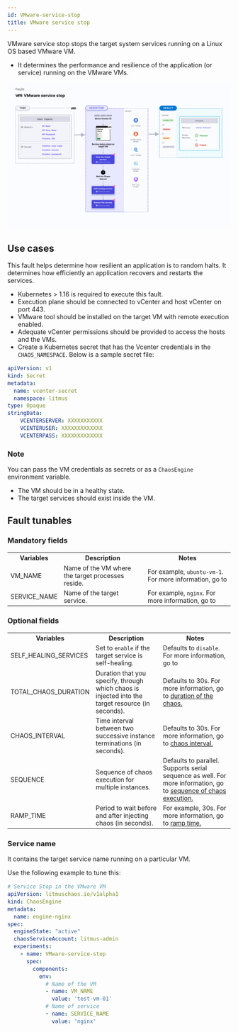 ```yaml
---
id: VMware-service-stop
title: VMware service stop
---
```

VMware service stop stops the target system services running on a Linux OS based VMware VM.
- It determines the performance and resilience of the application (or service) running on the VMware VMs.

![VMware ServiceStop](./static/images/vmware-service-stop.png)

## Use cases

This fault helps determine how resilient an application is to random halts. It determines how efficiently an application recovers and restarts the services.



- Kubernetes > 1.16 is required to execute this fault.
- Execution plane should be connected to vCenter and host vCenter on port 443. 
- VMware tool should be installed on the target VM with remote execution enabled.
- Adequate vCenter permissions should be provided to access the hosts and the VMs.
- Create a Kubernetes secret that has the Vcenter credentials in the `CHAOS_NAMESPACE`. Below is a sample secret file:

```yaml
apiVersion: v1
kind: Secret
metadata:
  name: vcenter-secret
  namespace: litmus
type: Opaque
stringData:
    VCENTERSERVER: XXXXXXXXXXX
    VCENTERUSER: XXXXXXXXXXXXX
    VCENTERPASS: XXXXXXXXXXXXX
```
### Note
You can pass the VM credentials as secrets or as a `ChaosEngine` environment variable.


- The VM should be in a healthy state.
- The target services should exist inside the VM.


## Fault tunables

  <h3>Mandatory fields</h3>
    <table>
      <tr>
        <th> Variables </th>
        <th> Description </th>
        <th> Notes </th>
      </tr>
      <tr>
        <td> VM_NAME </td>
        <td> Name of the VM where the target processes reside. </td>
        <td> For example, <code>ubuntu-vm-1</code>. For more information, go to <a href=""> </a></td>
      </tr>
      <tr>
        <td> SERVICE_NAME </td>
        <td> Name of the target service. </td>
        <td> For example, <code>nginx</code>. For more information, go to <a href=""> </a></td>
      </tr>
    </table>
    <h3>Optional fields</h3>
    <table>
      <tr>
        <th> Variables </th>
        <th> Description </th>
        <th> Notes </th>
      </tr>
      <tr>
        <td> SELF_HEALING_SERVICES </td>
        <td> Set to <code>enable</code> if the target service is self-healing. </td>
        <td> Defaults to <code>disable</code>. For more information, go to <a href=""> </a></td>
      </tr>
      <tr>
        <td> TOTAL_CHAOS_DURATION </td>
        <td> Duration that you specify, through which chaos is injected into the target resource (in seconds). </td>
        <td> Defaults to 30s. For more information, go to <a href="https://developer.harness.io/docs/chaos-engineering/chaos-faults/common-tunables-for-all-faults#duration-of-the-chaos"> duration of the chaos. </a></td>
      </tr>
      <tr>
        <td> CHAOS_INTERVAL </td>
        <td> Time interval between two successive instance terminations (in seconds). </td>
        <td> Defaults to 30s. For more information, go to <a href="https://developer.harness.io/docs/chaos-engineering/chaos-faults/common-tunables-for-all-faults#chaos-interval"> chaos interval. </a></td>
      </tr>
      <tr>
        <td> SEQUENCE </td>
        <td> Sequence of chaos execution for multiple instances. </td>
        <td> Defaults to parallel. Supports serial sequence as well. For more information, go to <a href="https://developer.harness.io/docs/chaos-engineering/chaos-faults/common-tunables-for-all-faults#sequence-of-chaos-execution"> sequence of chaos execution.</a></td>
      </tr>
      <tr>
        <td> RAMP_TIME </td>
        <td> Period to wait before and after injecting chaos (in seconds). </td>
        <td> For example, 30s. For more information, go to <a href="https://developer.harness.io/docs/chaos-engineering/chaos-faults/common-tunables-for-all-faults#ramp-time"> ramp time. </a></td>
      </tr>
    </table>

### Service name
It contains the target service name running on a particular VM.

Use the following example to tune this:

[embedmd]:# (./static/manifests/vmware-service-stop/vmware-service-stop.yaml yaml)
```yaml
# Service Stop in the VMware VM
apiVersion: litmuschaos.io/v1alpha1
kind: ChaosEngine
metadata:
  name: engine-nginx
spec:
  engineState: "active"
  chaosServiceAccount: litmus-admin
  experiments:
    - name: VMware-service-stop
      spec:
        components:
          env:
            # Name of the VM
            - name: VM_NAME
              value: 'test-vm-01'
            # Name of service
            - name: SERVICE_NAME
              value: 'nginx'
```
